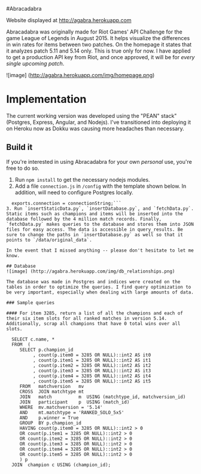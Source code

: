 #Abracadabra

Website displayed at http://agabra.herokuapp.com

Abracadabra was originally made for Riot Games' API Challenge for the game League of Legends in August 2015. It helps visualize the differences in win rates for items between two patches. On the homepage it states that it analyzes patch 5.11 and 5.14 only. This is true only for now. I have applied to get a production API key from Riot, and once approved, it will be for <i>every single upcoming patch</i>.

![image] (http://agabra.herokuapp.com/img/homepage.png)

# Implementation

The current working version was developed using the "PEAN" stack" (Postgres, Express, Angular, and Nodejs). I've transitioned into deploying it on Heroku now as Dokku was causing more headaches than necessary. 

## Build it

If you're interested in using Abracadabra for your own <i>personal</i> use, you're free to do so.

1. Run `npm install` to get the necessary nodejs modules.
2. Add a file `connection.js` in `/config` with the template shown below. In addition, will need to configure Postgres locally. 
   
  ```var connectionString = process.env.DATABASE_URL || 'postgres://postgres:<your password>@localhost:5432/<your-db-name>';
    exports.connection = connectionString;```
3. Run `insertStaticData.py`, `insertDatabase.py`, and `fetchData.py`. Static items such as champions and items will be inserted into the database followed by the 4 million match records. Finally, `fetchData.py` makes queries to the database and stores them into JSON files for easy access. The data is accessible in query_results. Be sure to change the paths in `insertDatabase.py` as well so that it points to `/data/original_data`. 

In the event that I missed anything -- please don't hesitate to let me know.
 
## Database
![image] (http://agabra.herokuapp.com/img/db_relationships.png)

The database was made in Postgres and indices were created on the tables in order to optimize the queries. I find query optimization to be very important, especially when dealing with large amounts of data.

### Sample queries

#### For item 3285, return a list of all the champions and each of their six item slots for all ranked matches in version 5.14.
Additionally, scrap all champions that have 0 total wins over all slots.

    SELECT c.name, *
    FROM  (
       SELECT p.champion_id
            , count(p.item0 = 3285 OR NULL)::int2 AS it0
            , count(p.item1 = 3285 OR NULL)::int2 AS it1
            , count(p.item2 = 3285 OR NULL)::int2 AS it2
            , count(p.item3 = 3285 OR NULL)::int2 AS it3
            , count(p.item4 = 3285 OR NULL)::int2 AS it4
            , count(p.item5 = 3285 OR NULL)::int2 AS it5
       FROM   matchversion   mv  
       CROSS  JOIN matchtype mt
       JOIN   match          m  USING (matchtype_id, matchversion_id)
       JOIN   participant    p  USING (match_id)
       WHERE  mv.matchversion = '5.14'
       AND    mt.matchtype = 'RANKED_SOLO_5x5'
       AND    p.winner = True
       GROUP  BY p.champion_id
       HAVING count(p.item0 = 3285 OR NULL)::int2 > 0
       OR count(p.item1 = 3285 OR NULL)::int2 > 0
       OR count(p.item2 = 3285 OR NULL)::int2 > 0
       OR count(p.item3 = 3285 OR NULL)::int2 > 0
       OR count(p.item4 = 3285 OR NULL)::int2 > 0
       OR count(p.item5 = 3285 OR NULL)::int2 > 0
       ) p
    JOIN  champion c USING (champion_id);





